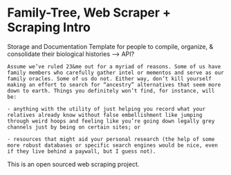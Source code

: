 # Family-Tree, Web Scraper + Scraping Intro
Storage and Documentation Template for people to compile, organize, &amp; consolidate their biological histories --> API?


    Assume we’ve ruled 23&me out for a myriad of reasons. Some of us have family members who carefully gather intel or mementos and serve as our family oracles. Some of us do not. Either way, don’t kill yourself making an effort to search for “ancestry” alternatives that seem more down to earth. Things you definitely won’t find, for instance, will be: 

    - anything with the utility of just helping you record what your relatives already know without false embellishment like jumping through weird hoops and feeling like you’re going down legally grey channels just by being on certain sites; or 
    
    - resources that might aid your personal research (the help of some more robust databases or specific search engines would be nice, even if they live behind a paywall, but I guess not). 
    

This is an open sourced web scraping project.
